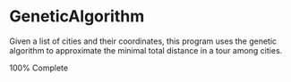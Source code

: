 # GeneticAlgorithm



Given a list of cities and their coordinates, this program uses the genetic algorithm to approximate the minimal total distance in a tour among cities.

100% Complete
